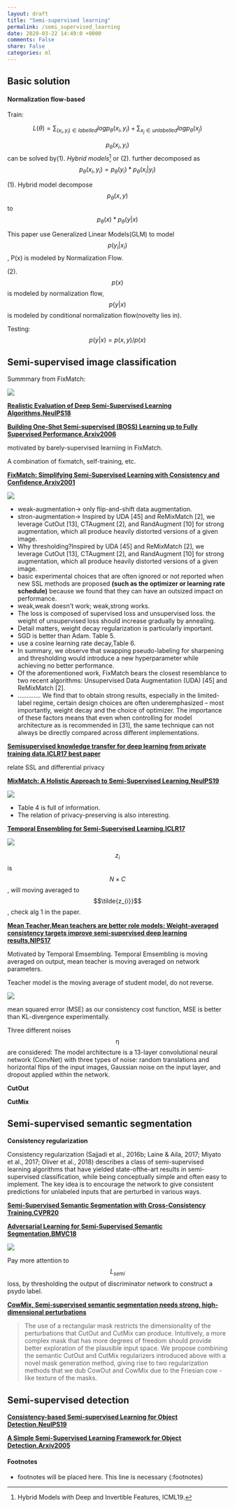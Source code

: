 ```yaml
---
layout: draft
title: "Semi-supervised learning"
permalink: /semi_supervised_learning
date: 2020-03-22 14:49:0 +0000
comments: False
share: False
categories: ml
---
```


## Basic solution

#### Normalization flow-based

Train:

$$
L(\theta) = \sum_{(x_{i},y_{i}) \in labelled} log p_{\theta} (x_{i}, y_{i}) + \sum_{x_{j} \in unlabelled} log p_{\theta}(x_{j})
$$

$$p_{\theta} (x_{i}, y_{i})$$ can be solved by(1). _Hybrid models_[^hybridmodel] or (2). further decomposed as$$
p_{\theta} (x_{i}, y_{i}) = p_{\theta}(y_{i}) * p_{\theta}(x_{i}|y_{i})
$$

(1). Hybrid model decompose
$$
p_{\theta} (x, y)
$$  to  $$
p_{\theta}(x)*p_{\theta}(y|x)
$$

 This paper  use Generalized Linear Models(GLM) to model 
 $$
 p(y_{i}|x_{i})
 $$, P(x) is modeled by Normalization Flow.

(2). $$
p(x)
$$ is modeled by normalization flow, $$
p(y|x)
$$ is modeled by conditional normalization flow(novelty lies in).


Testing:
$$p(y|x) = p(x,y)/p(x)$$

## Semi-supervised image classification

Summmary from FixMatch:

![](/imgs/fixmatch-compare.png)




**[Realistic Evaluation of Deep Semi-Supervised Learning Algorithms,NeuIPS18](https://arxiv.org/pdf/1804.09170.pdf)**


**[Building One-Shot Semi-supervised (BOSS) Learning up to Fully Supervised Performance,Arxiv2006](https://arxiv.org/pdf/2006.09363.pdf)**

motivated by barely-supervised learniing in FixMatch.

A combination of fixmatch, self-training, etc.




**[FixMatch: Simplifying Semi-Supervised Learning with Consistency and Confidence,Arxiv2001](https://arxiv.org/pdf/2001.07685.pdf)**

![](/imgs/fixmatch.png)

- weak-augmentation-> only flip-and-shift data augmentation.
- stron-augmentation-> Inspired
by UDA [45] and ReMixMatch [2], we leverage CutOut
[13], CTAugment [2], and RandAugment [10] for strong
augmentation, which all produce heavily distorted versions
of a given image.
- Why thresholding?Inspired
by UDA [45] and ReMixMatch [2], we leverage CutOut
[13], CTAugment [2], and RandAugment [10] for strong
augmentation, which all produce heavily distorted versions
of a given image.
- basic experimental choices that are
often ignored or not reported when new SSL methods are
proposed **(such as the optimizer or learning rate schedule)**
because we found that they can have an outsized impact on
performance.
- weak,weak doesn't work; weak,strong works.
- The loss is composed of supervised loss and unsupervised loss. the weight of unsupervised loss should increase gradually by annealing.
- Detail matters, weight decay regularization is particularly important.
- SGD is better than Adam. Table 5.
- use a cosine learning rate decay,Table 6.
- In summary, we observe that swapping pseudo-labeling for
sharpening and thresholding would introduce a new hyperparameter while achieving no better performance.
- Of the aforementioned work, FixMatch bears the closest
resemblance to two recent algorithms: Unsupervised Data
Augmentation (UDA) [45] and ReMixMatch [2].
- .............  We find that to obtain strong results, especially in
the limited-label regime, certain design choices are often
underemphasized – most importantly, weight decay and the
choice of optimizer. The importance of these factors means
that even when controlling for model architecture as is recommended in [31], the same technique can not always be
directly compared across different implementations.


**[Semisupervised knowledge transfer for deep learning from private training data.ICLR17 best paper]()**

relate SSL and differential privacy


**[MixMatch: A Holistic Approach to Semi-Supervised Learning,NeuIPS19](https://arxiv.org/pdf/1905.02249.pdf)**

![](/imgs/mixmatch.png)

- Table 4 is full of information.
- The relation of privacy-preserving is also interesting.


**[Temporal Ensembling for Semi-Supervised Learning,ICLR17](https://arxiv.org/pdf/1610.02242.pdf)**

![](/imgs/temporal-ensembling.png)


$$z_{i}$$ is $$N \times C$$, will moving averaged to $$\tilde{z_{i}}$$, check alg 1 in the paper.



**[Mean Teacher,Mean teachers are better role models: Weight-averaged consistency targets improve semi-supervised deep learning results,NIPS17](https://arxiv.org/abs/1703.01780)**

Motivated by Temporal Emsembling. Temporal Emsembling is moving averaged on output, mean teacher is moving averaged on network parameters.

Teacher model is the moving average of student model, do not reverse.

![](/imgs/mean-teacher.png)

mean squared error (MSE) as our consistency cost function, MSE is better than KL-divergence experimentally.

Three different noises $$\upeta$$ are considered: The model architecture is a 13-layer convolutional neural network (ConvNet) with three types of noise: random translations and horizontal flips of the input images, Gaussian noise on the input layer, and dropout applied within the network.


**CutOut**

**CutMix**

## Semi-supervised semantic segmentation

**Consistency regularization**

Consistency regularization (Sajjadi et al., 2016b; Laine & Aila, 2017; Miyato et al., 2017; Oliver
et al., 2018) describes a class of semi-supervised learning algorithms that have yielded state-ofthe-art results in semi-supervised classification, while being conceptually simple and often easy to
implement. The key idea is to encourage the network to give consistent predictions for unlabeled
inputs that are perturbed in various ways.

**[Semi-Supervised Semantic Segmentation with Cross-Consistency Training,CVPR20](http://openaccess.thecvf.com/content_CVPR_2020/papers/Ouali_Semi-Supervised_Semantic_Segmentation_With_Cross-Consistency_Training_CVPR_2020_paper.pdf)**



**[Adversarial Learning for Semi-Supervised Semantic Segmentation,BMVC18](https://arxiv.org/pdf/1802.07934.pdf)**

![](/imgs/adv-semi-seg.png)

Pay more attention to $$L_{semi}$$ loss, by thresholding the output of discriminator network to construct a psydo label.


**[CowMix, Semi-supervised semantic segmentation needs strong, high-dimensional perturbations ](https://openreview.net/forum?id=B1eBoJStwr)**

> The use of a rectangular mask restricts the dimensionality of the perturbations that CutOut and
CutMix can produce. Intuitively, a more complex mask that has more degrees of freedom should
provide better exploration of the plausible input space. We propose combining the semantic CutOut
and CutMix regularizers introduced above with a novel mask generation method, giving rise to two
regularization methods that we dub CowOut and CowMix due to the Friesian cow -like texture of
the masks.

## Semi-supervised detection

**[Consistency-based Semi-supervised Learning for Object Detection,NeuIPS19](https://papers.nips.cc/paper/9259-consistency-based-semi-supervised-learning-for-object-detection)**


**[A Simple Semi-Supervised Learning Framework for Object Detection,Arxiv2005](https://arxiv.org/pdf/2005.04757.pdf)**


#### Footnotes
* footnotes will be placed here. This line is necessary
{:footnotes}

[^hybridmodel]: Hybrid Models with Deep and Invertible Features, ICML19.




